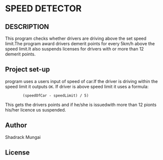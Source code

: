 # SPEED DETECTOR

## DESCRIPTION

This program checks whether drivers are driving above the set speed limit.The program award drivers demerit points for every 5km/h above the speed limit.It also suspends licenses for drivers with or more than 12 demerit points.

## Project set-up
program uses a users input of speed of car.If the driver is driving within the speed limit it outputs `OK`.
If driver is above speed limit it uses a formula:
            
            (speedOfCar - speedLimit) / 5)

This gets the drivers points and if he/she is issuedwith more than 12 pionts his/her licence us suspended.


## Author 
Shadrack Mungai

## License